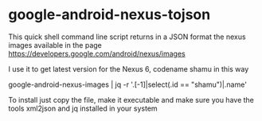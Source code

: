 # google-android-nexus-tojson

This quick shell command line script returns in a JSON format the nexus images available in the page https://developers.google.com/android/nexus/images

I use it to get latest version for the Nexus 6, codename shamu in this way

google-android-nexus-images | jq -r '.[-1]|select(.id == "shamu")|.name'

To install just copy the file, make it executable and make sure you have the tools xml2json and jq installed in your system


